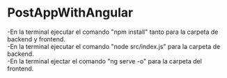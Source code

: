 # PostAppWithAngular
-En la terminal ejecutar el comando "npm install" tanto para la carpeta de backend y frontend.</br>
-En la terminal ejecutar el comando "node src/index.js" para la carpeta de backend.</br>
-En la terminal ejectar el comando "ng serve -o" para la carpeta del frontend.</br>
